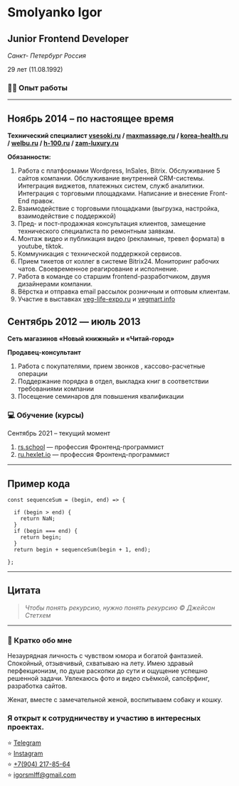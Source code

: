 # Smolyanko Igor 

## Junior Frontend Developer

*Санкт- Петербург Россия*

29 лет (11.08.1992)

### 👨‍💻 Опыт работы

---

## Ноябрь 2014 – по настоящее время

**Технический специалист [vsesoki.ru](http://vsesoki.ru/) / [maxmassage.ru](http://maxmassage.ru) / [korea-health.ru](http://korea-health.ru) / [welbu.ru](http://welbu.ru) / [h-100.ru](http://h-100.ru) / [zam-luxury.ru](https://zam-luxury.ru/)**

**Обязанности:**

1. Работа с платформами Wordpress, InSales, Bitrix. Обслуживание 5 сайтов компании. Обслуживание внутренней CRM-системы.
Интеграция виджетов, платежных систем, служб аналитики. Интеграция с торговыми площадками. Написание и внесение Front-End правок.
2. Взаимодействие с торговыми площадками (выгрузка, настройка, взаимодействие с поддержкой)
3. Пред- и пост-продажная консультация клиентов, замещение технического специалиста по ремонтным заявкам. 
4. Монтаж видео и публикация видео (рекламные, тревел формата) в youtube, tiktok.
5. Коммуникация с технической поддержкой сервисов.
6. Прием тикетов от коллег в системе Bitrix24. Мониторинг рабочих чатов. Своевременное реагирование и исполнение.
7. Работа в команде со старшим frontend-разработчиком, двумя дизайнерами компании.
8.  Вёрстка и отправка email рассылок розничным и оптовым клиентам.
9.  Участие в выставках [veg-life-expo.ru](https://veg-life-expo.ru/) и [vegmart.info](https://vegmart.info/) 


## Сентябрь 2012 — июль 2013

**Сеть магазинов «Новый книжный» и «Читай-город»**

**Продавец-консультант**

1. Работа с покупателями, прием звонков , кассово-расчетные операции
2. Поддержание порядка в отдел, выкладка книг в соответствии требованиями компании
3. Посещение семинаров для повышения квалификации

### 💻 Обучение (курсы)

Сентябрь 2021 –  текущий момент

1. [rs.school](https://rs.school/) — профессия Фронтенд-программист
2. [ru.hexlet.io](https://ru.hexlet.io/programs/frontend) — профессия Фронтенд-программист

---

## Пример кода
```
const sequenceSum = (begin, end) => {

  if (begin > end) {
    return NaN;
  }
  if (begin === end) {
    return begin;
  }
  return begin + sequenceSum(begin + 1, end);
 
};
```
---

## Цитата
> *Чтобы понять рекурсию, нужно понять рекурсию © Джейсон Стетхем*
---

### 🤵 Кратко обо мне

Незаурядная личность с чувством юмора и богатой фантазией. Спокойный, отзывчивый, схватываю на лету. Имею здравый перфекционизм, по душе раскопки до сути и ощущение успешно решенной задачи.
Увлекаюсь фото и видео съёмкой, сапсёрфинг, разработка сайтов.

Женат, вместе с замечательной женой, воспитываем собаку и кошку.

### Я открыт к сотрудничеству и участию в интересных проектах.

⭐ [Telegram](https://t.me/Igorsml)<br/>
⭐ [Instagram](https://www.instagram.com/igogorsml/)<br/>
⭐ [+7(904) 217-85-64](tel:79042178564)<br/>
⭐ [igorsmlff@gmail.com](mailto:igorsmlff@gmail.com) <br/>